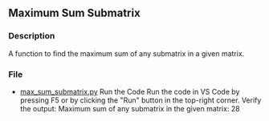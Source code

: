 ## Maximum Sum Submatrix

### Description
A function to find the maximum sum of any submatrix in a given matrix.

### File
- [max_sum_submatrix.py](max_sum_submatrix.py)
Run the Code
Run the code in VS Code by pressing F5 or by clicking the "Run" button in the top-right corner.
Verify the output:
Maximum sum of any submatrix in the given matrix: 28
